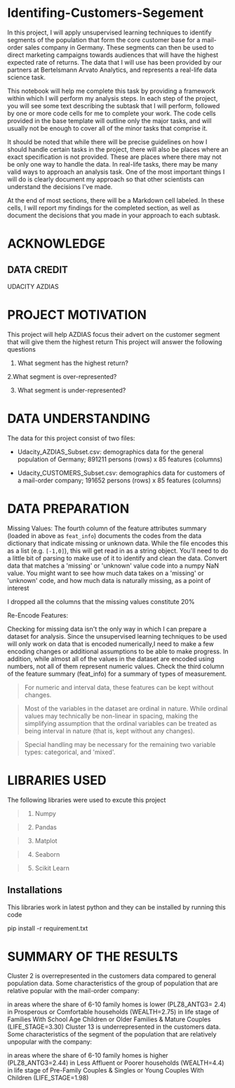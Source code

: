 # Identifing-Customers-Segement

In this project, I will apply unsupervised learning techniques to identify segments of the population that form the core customer base for a mail-order sales company in Germany. These segments can then be used to direct marketing campaigns towards audiences that will have the highest expected rate of returns. The data that I will use has been provided by our partners at Bertelsmann Arvato Analytics, and represents a real-life data science task.

This notebook will help me complete this task by providing a framework within which I will perform my analysis steps. In each step of the project, you will see some text describing the subtask that I will perform, followed by one or more code cells for me to complete your work. The code cells provided in the base template will outline only the major tasks, and will usually not be enough to cover all of the minor tasks that comprise it.

It should be noted that while there will be precise guidelines on how I should handle certain tasks in the project, there will also be places where an exact specification is not provided. These are places where there may not be only one way to handle the data. In real-life tasks, there may be many valid ways to approach an analysis task. One of the most important things I will do is clearly document my approach so that other scientists can understand the decisions I've made.

At the end of most sections, there will be a Markdown cell labeled. In these cells, I will report my findings for the completed section, as well as document the decisions that you made in your approach to each subtask.

# ACKNOWLEDGE

## DATA CREDIT

UDACITY 
AZDIAS

# PROJECT MOTIVATION

This project will help AZDIAS focus their advert on the customer segment that will give them the highest return
This project will answer the following questions

1. What segment has the highest return?

2.What segment is over-represented?

3. What segment is under-represented?

# DATA UNDERSTANDING

The data for this project consist of two files:

- Udacity_AZDIAS_Subset.csv: demographics data for the general population of
      Germany; 891211 persons (rows) x 85 features (columns)

- Udacity_CUSTOMERS_Subset.csv: demographics data for customers of a mail-order
      company; 191652 persons (rows) x 85 features (columns)


# DATA PREPARATION
Missing Values:
The fourth column of the feature attributes summary (loaded in above as `feat_info`) documents the codes from the data dictionary that indicate missing or unknown data. While the file encodes this as a list (e.g. `[-1,0]`), this will get read in as a string object. You'll need to do a little bit of parsing to make use of it to identify and clean the data. Convert data that matches a 'missing' or 'unknown' value code into a numpy NaN value. You might want to see how much data takes on a 'missing' or 'unknown' code, and how much data is naturally missing, as a point of interest

I dropped all the columns that the missing values constitute 20%

Re-Encode Features:

Checking for missing data isn't the only way in which I can prepare a dataset for analysis. Since the unsupervised learning techniques to be used will only work on data that is encoded numerically,I need to make a few encoding changes or additional assumptions to be able to make progress. In addition, while almost all of the values in the dataset are encoded using numbers, not all of them represent numeric values. Check the third column of the feature summary (feat_info) for a summary of types of measurement.

> For numeric and interval data, these features can be kept without changes.

> Most of the variables in the dataset are ordinal in nature. While ordinal values may technically be non-linear in spacing, making the simplifying assumption that the   ordinal variables can be treated as being interval in nature (that is, kept without any changes).

> Special handling may be necessary for the remaining two variable types: categorical, and 'mixed'.

# LIBRARIES USED

The following libraries were used to excute this project

> 1. Numpy

> 2. Pandas

> 3. Matplot

> 4. Seaborn

> 5. Scikit Learn

## Installations
This libraries work in latest python and they can be installed by running this code

pip install -r requirement.txt


# SUMMARY OF THE RESULTS

Cluster 2 is overrepresented in the customers data compared to general population data. Some characteristics of the group of population that are relative popular with the mail-order company:

in areas where the share of 6-10 family homes is lower (PLZ8_ANTG3= 2.4)
in Prosperous or Comfortable households (WEALTH=2.75)
in life stage of Families With School Age Children or Older Families & Mature Couples (LIFE_STAGE=3.30)
Cluster 13 is underrepresented in the customers data. Some characteristics of the segment of the population that are relatively unpopular with the company:

in areas where the share of 6-10 family homes is higher (PLZ8_ANTG3=2.44)
in Less Affluent or Poorer households (WEALTH=4.4)
in life stage of Pre-Family Couples & Singles or Young Couples With Children (LIFE_STAGE=1.98)
